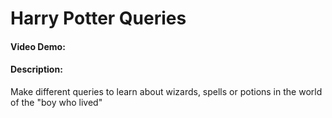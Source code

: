 # Harry Potter Queries
#### Video Demo:  <URL>
#### Description:
Make different queries to learn about wizards, spells or potions in the world of the "boy who lived"